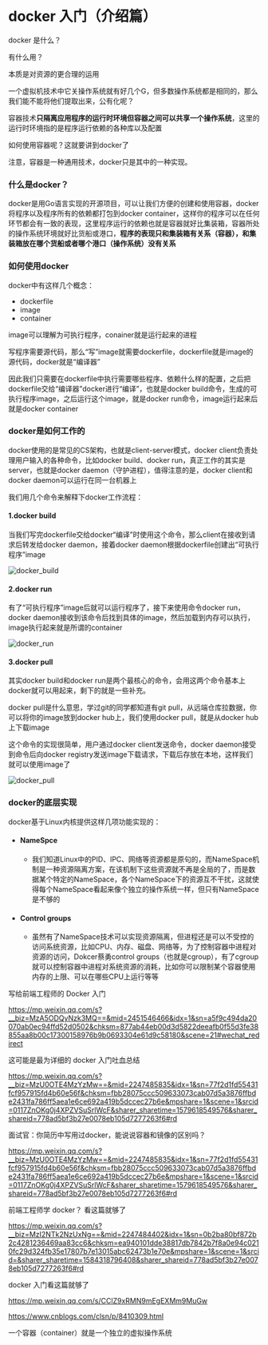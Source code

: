 # docker 入门（介绍篇）

docker 是什么？

有什么用？





本质是对资源的更合理的运用

一个虚拟机技术中它关操作系统就有好几个G，但多数操作系统都是相同的，那么我们能不能将他们提取出来，公有化呢？

容器技术**只隔离应用程序的运行时环境但容器之间可以共享一个操作系统**，这里的运行时环境指的是程序运行依赖的各种库以及配置

如何使用容器呢？这就要讲到docker了

注意，容器是一种通用技术，docker只是其中的一种实现。



### 什么是docker？

docker是用Go语言实现的开源项目，可以让我们方便的创建和使用容器，docker将程序以及程序所有的依赖都打包到docker container，这样你的程序可以在任何环节都会有一致的表现，这里程序运行的依赖也就是容器就好比集装箱，容器所处的操作系统环境就好比货船或港口，**程序的表现只和集装箱有关系（容器），和集装箱放在哪个货船或者哪个港口（操作系统）没有关系**

### 如何使用docker

docker中有这样几个概念：

- dockerfile
- image
- container

image可以理解为可执行程序，conainer就是运行起来的进程

写程序需要源代码，那么“写”image就需要dockerfile，dockerfile就是image的源代码，docker就是“编译器”

因此我们只需要在dockerfile中执行需要哪些程序、依赖什么样的配置，之后把dockerfile交给“编译器”docker进行“编译”，也就是docker build命令，生成的可执行程序image，之后运行这个image，就是docker run命令，image运行起来后就是docker container

### docker是如何工作的

docker使用的是常见的CS架构，也就是client-server模式，docker client负责处理用户输入的各种命令，比如docker build、docker run，真正工作的其实是server，也就是docker daemon（守护进程），值得注意的是，docker client和docker daemon可以运行在同一台机器上

我们用几个命令来解释下docker工作流程：

#### 1.docker build

当我们写完dockerfile交给docker“编译”时使用这个命令，那么client在接收到请求后转发给docker daemon，接着docker daemon根据dockerfile创建出“可执行程序”image

![docker_build](D:\code\project\elaine\fe\docs\.vuepress\public\images\Docker\docker_build.png)

#### 2.docker run

有了“可执行程序”image后就可以运行程序了，接下来使用命令docker run，docker daemon接收到该命令后找到具体的image，然后加载到内存可以执行，image执行起来就是所谓的container

![docker_run](D:\code\project\elaine\fe\docs\.vuepress\public\images\Docker\docker_run.png)

#### 3.docker pull

其实docker build和docker run是两个最核心的命令，会用这两个命令基本上docker就可以用起来，剩下的就是一些补充。

docker pull是什么意思，学过git的同学都知道有git pull，从远端仓库拉数据，你可以将你的image放到docker hub上，我们使用docker pull，就是从docker hub上下载image

这个命令的实现很简单，用户通过docker client发送命令，docker daemon接受到命令后向docker registry发送image下载请求，下载后存放在本地，这样我们就可以使用image了

![docker_pull](D:\code\project\elaine\fe\docs\.vuepress\public\images\Docker\docker_pull.png)

### docker的底层实现

docker基于Linux内核提供这样几项功能实现的：

- #### NameSpce

  - 我们知道Linux中的PID、IPC、网络等资源都是原句的，而NameSpace机制是一种资源隔离方案，在该机制下这些资源就不再是全局的了，而是数据某个特定的NameSpace，各个NameSpace下的资源互不干扰，这就使得每个NameSpace看起来像个独立的操作系统一样，但只有NameSpace是不够的

- #### Control groups

  - 虽然有了NameSpace技术可以实现资源隔离，但进程还是可以不受控的访问系统资源，比如CPU、内存、磁盘、网络等，为了控制容器中进程对资源的访问，Dokcer蔡勇control groups（也就是cgroup），有了cgroup就可以控制容器中进程对系统资源的消耗，比如你可以限制某个容器使用内存的上限、可以在哪些CPU上运行等等





写给前端工程师的 Docker 入门

https://mp.weixin.qq.com/s?__biz=MzA5ODQyNzk3MQ==&mid=2451546466&idx=1&sn=a5f9c494da20070ab0ec94ffd52d0502&chksm=877ab44eb00d3d5822deeafb0f55d3fe38855aa8b00c17300158976b9b0693304e61d9c58180&scene=21#wechat_redirect





这可能是最为详细的 docker 入门吐血总结

https://mp.weixin.qq.com/s?__biz=MzU0OTE4MzYzMw==&mid=2247485835&idx=1&sn=77f2d1fd55431fcf957915fd4b60e56f&chksm=fbb28075ccc509633073cab07d5a3876ffbde2431fa786ff5aea1e6ce692a419b5dccec27b6e&mpshare=1&scene=1&srcid=0117ZnOKg0j4XPZVSuSrlWcF&sharer_sharetime=1579618549576&sharer_shareid=778ad5bf3b27e0078eb105d7277263f6#rd



面试官：你简历中写用过docker，能说说容器和镜像的区别吗？

https://mp.weixin.qq.com/s?__biz=MzU0OTE4MzYzMw==&mid=2247485835&idx=1&sn=77f2d1fd55431fcf957915fd4b60e56f&chksm=fbb28075ccc509633073cab07d5a3876ffbde2431fa786ff5aea1e6ce692a419b5dccec27b6e&mpshare=1&scene=1&srcid=0117ZnOKg0j4XPZVSuSrlWcF&sharer_sharetime=1579618549576&sharer_shareid=778ad5bf3b27e0078eb105d7277263f6#rd



前端工程师学 docker？ 看这篇就够了

https://mp.weixin.qq.com/s?__biz=MzI2NTk2NzUxNg==&mid=2247484402&idx=1&sn=0b2ba80bf872b2c4281236469aa83cc6&chksm=ea940101dde38817db7842b7f8a0e94c0210fc29d324fb35e17807b7e13015abc62473b1e70e&mpshare=1&scene=1&srcid=&sharer_sharetime=1584318796408&sharer_shareid=778ad5bf3b27e0078eb105d7277263f6#rd



docker 入门看这篇就够了

https://mp.weixin.qq.com/s/CClZ9xRMN9mEgEXMm9MuGw

https://www.cnblogs.com/clsn/p/8410309.html







一个容器（container）就是一个独立的虚拟操作系统















